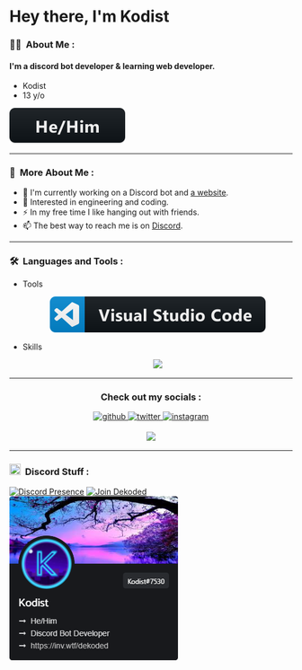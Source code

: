 # Hey there, I'm Kodist

### 👨‍💻 &nbsp;About Me :
#### I'm a discord bot developer & learning web developer.
- Kodist
- 13 y/o
 <img src="https://github.com/MikeCodesDotNET/ColoredBadges/blob/master/svg/pronouns/hehim.svg" />

---

### 📌 &nbsp;More About Me :
- 👋 I'm currently working on a Discord bot and [a website](https://snox-dev.tk).
- 🌱 Interested in engineering and coding.
- ⚡ In my free time I like hanging out with friends.
- 📫 The best way to reach me is on [Discord](https://discord.gg/QwGwf74HWG).

---

### 🛠 &nbsp;Languages and Tools :
- Tools

   <p align="center">
      <img src="https://github.com/MikeCodesDotNET/ColoredBadges/blob/master/svg/dev/tools/visualstudio_code.svg" />

- Skills

   <p align="center">
      <img src="https://skillicons.dev/icons?i=nodejs,python,html,css&perline=5" />

---

<h3 align="center">Check out my socials :</h3>
<div align="center">
<a href="https://github.com/iKodist" target="_blank">
<img src=https://img.shields.io/badge/github-%2324292e.svg?&style=for-the-badge&logo=github&logoColor=white alt=github style="margin-bottom: 5px;" />
</a>
<a href="https://twitter.com/iKodist" target="_blank">
<img src=https://img.shields.io/badge/twitter-%2300acee.svg?&style=for-the-badge&logo=twitter&logoColor=white alt=twitter style="margin-bottom: 5px;" />
</a>
<a href="https://discord.gg/QwGwf74HWG" target="_blank">
<img src=https://img.shields.io/badge/%3CDiscord%3E-%237289DA.svg?style=for-the-badge&logo=discord&logoColor=white alt=instagram style="margin-bottom: 5px;" />
</a>
 
</div>

<p align="center">
  <a href="https://spotify-github-profile.vercel.app/api/view?uid=31afzwmpzcfp7ioxd5v4q45mk5ii&redirect=true">
    <img src="https://spotify-github-profile.vercel.app/api/view?uid=31afzwmpzcfp7ioxd5v4q45mk5ii&cover_image=true&theme=novatorem&bar_color=25aff3&bar_color_cover=false">
  </a>
</p>

---

### <img src="https://discord.com/assets/3437c10597c1526c3dbd98c737c2bcae.svg" width="20" height="20"/> &nbsp;Discord Stuff :
[![Discord Presence](https://lanyard-profile-readme.vercel.app/api/942380890791764029?theme=light&bg=809ecf&animated=false&hideDiscrim=true&borderRadius=30px&idleMessage=Currently%20watching%20Heartland%20on%20Netflix%20❤️)](https://discord.com/users/942380890791764029)
[![Join Dekoded](https://inv.wtf/widget/dekoded)](https://inv.wtf/dekoded)
<img src="https://github.com/iKodist/iKodist/blob/7ad80c7aaed5277945f2d228203f448075f764c2/profile_card.png"/>

